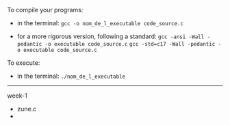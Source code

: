 To compile your programs:
- in the terminal:
`gcc -o nom_de_l_executable code_source.c`

- for a more rigorous version, following a standard:
     `gcc -ansi -Wall -pedantic -o executable code_source.c`
     `gcc -std=c17 -Wall -pedantic -o executable code_source.c`

To execute:
- in the terminal:
     `./nom_de_l_executable`

----

week-1
- zune.c
- 